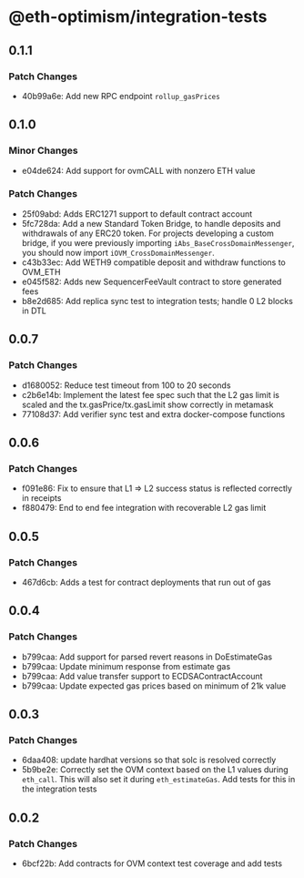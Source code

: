 # @eth-optimism/integration-tests

## 0.1.1

### Patch Changes

- 40b99a6e: Add new RPC endpoint `rollup_gasPrices`

## 0.1.0

### Minor Changes

- e04de624: Add support for ovmCALL with nonzero ETH value

### Patch Changes

- 25f09abd: Adds ERC1271 support to default contract account
- 5fc728da: Add a new Standard Token Bridge, to handle deposits and withdrawals of any ERC20 token.
  For projects developing a custom bridge, if you were previously importing `iAbs_BaseCrossDomainMessenger`, you should now
  import `iOVM_CrossDomainMessenger`.
- c43b33ec: Add WETH9 compatible deposit and withdraw functions to OVM_ETH
- e045f582: Adds new SequencerFeeVault contract to store generated fees
- b8e2d685: Add replica sync test to integration tests; handle 0 L2 blocks in DTL

## 0.0.7

### Patch Changes

- d1680052: Reduce test timeout from 100 to 20 seconds
- c2b6e14b: Implement the latest fee spec such that the L2 gas limit is scaled and the tx.gasPrice/tx.gasLimit show correctly in metamask
- 77108d37: Add verifier sync test and extra docker-compose functions

## 0.0.6

### Patch Changes

- f091e86: Fix to ensure that L1 => L2 success status is reflected correctly in receipts
- f880479: End to end fee integration with recoverable L2 gas limit

## 0.0.5

### Patch Changes

- 467d6cb: Adds a test for contract deployments that run out of gas

## 0.0.4

### Patch Changes

- b799caa: Add support for parsed revert reasons in DoEstimateGas
- b799caa: Update minimum response from estimate gas
- b799caa: Add value transfer support to ECDSAContractAccount
- b799caa: Update expected gas prices based on minimum of 21k value

## 0.0.3

### Patch Changes

- 6daa408: update hardhat versions so that solc is resolved correctly
- 5b9be2e: Correctly set the OVM context based on the L1 values during `eth_call`. This will also set it during `eth_estimateGas`. Add tests for this in the integration tests

## 0.0.2

### Patch Changes

- 6bcf22b: Add contracts for OVM context test coverage and add tests
